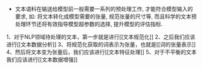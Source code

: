 - 文本语料在输送给模型前一般需要一系列的预处理工作, 才能符合模型输入的要求, 如: 将文本转化成模型需要的张量, 规范张量的尺寸等, 而且科学的文本预处理环节还将有效指导模型超参数的选择, 提升模型的评估指标.

1、对于NLP领域待处理的文本，第一步就是进行[[文本规范化]]
2、之后我们应该进行[[文本数据分析]]
3、将规范化获取的词表示为张量，也就是[[词的张量表示]]
4、然后将文本变为张量后，我们应该进行[[文本特征处理]]
5、对于不平衡的文本我们应该进行[[文本数据增强]]
